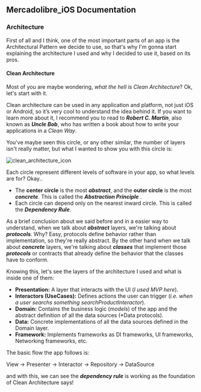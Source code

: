 ## Mercadolibre_iOS Documentation

### Architecture

First of all and I think, one of the most important parts of an app is the Architectural Pattern we decide to use, 
so that's why I'm gonna start explaining the architecture I used and why I decided to use it, based on its pros.

#### Clean Architecture

Most of you are maybe wondering, *what the hell is Clean Architecture*? Ok, let's start with it.

Clean architecture can be used in any application and platform, not just iOS or Android, so it’s very cool to understand the idea behind it.
If you want to learn more about it, I recommend you to read to ***Robert C. Martin***, also known as ***Uncle Bob***, 
who has written a book about how to write your applications in a *Clean Way*.

You've maybe seen this circle, or any other similar, the number of layers isn't really matter, but what I wanted to show you with this circle is:

<img src="https://koenig-media.raywenderlich.com/uploads/2019/06/Android-Clean-Architecture.png" alt="clean_architecture_icon" />

Each circle represent different levels of software in your app, so what levels are for? Okay..

- The **center circle** is the most ***abstract***, and the **outer circle** is the most ***concrete***. 
This is called the ***Abstraction Principle*** .
- Each circle can depend only on the nearest inward circle. This is called the ***Dependency Rule***.

As a brief conclusion about we said before and in a easier way to understand, when we talk about ***abstract*** layers, we're talking about ***protocols***.
Why? Easy, protocols define behavior rather than implementation, so they're really abstract. By the other hand when we talk about ***concrete*** layers, 
we're talking about ***classes*** that implement those ***protocols*** or contracts that already define the behavior that the classes have to conform.

Knowing this, let's see the layers of the architecture I used and what is inside one of them:

- **Presentation:** A layer that interacts with the UI (*I used MVP here*).
- **Interactors (UseCases):** Defines actions the user can trigger (*i.e. when a user searchs something searchProductInteractor*).
- **Domain:** Contains the business logic (*models*) of the app and the abstract definition of all the data sources (*Data protocols).
- **Data:** Concrete implementations of all the data sources defined in the Domain layer.
- **Framework:** Implements frameworks as DI frameworks, UI frameworks, Networking frameworks, etc.

The basic flow the app follows is:

View -> Presenter -> Interactor -> Repository -> DataSource

and with this, we can see the ***dependency rule*** is working as the foundation of Clean Architecture says!
